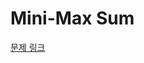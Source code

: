 # Mini-Max Sum

[문제 링크](https://www.hackerrank.com/challenges/one-month-preparation-kit-mini-max-sum/problem)
